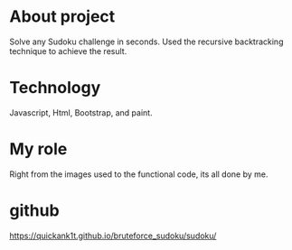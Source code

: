 # About project

Solve any Sudoku challenge in seconds. Used the recursive backtracking technique to achieve the result.

# Technology

Javascript, Html, Bootstrap, and paint.

# My role

Right from the images used to the functional code, its all done by me. 

# github

https://quickank1t.github.io/bruteforce_sudoku/sudoku/
